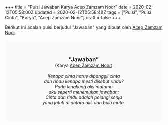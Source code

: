 +++
title = "Puisi Jawaban Karya Acep Zamzam Noor"
date = 2020-02-12T05:58:00Z
updated = 2020-02-12T05:58:48Z
tags = ["Puisi", "Puisi Cinta", "Karya", "Acep Zamzam Noor"]
draft = false
+++

<div dir="ltr" style="text-align: left;" trbidi="on"><div dir="ltr" style="text-align: left;" trbidi="on"><div dir="ltr" style="text-align: left;" trbidi="on"><div style="text-align: justify;">Berikut ini adalah puisi berjudul "Jawaban" yang dibuat oleh <a href="https://ensiklopedia.kemdikbud.go.id/sastra/artikel/Acep_Zamzam_Noer" target="_blank">Acep Zamzam Noor</a>. </div><br /><div style="background: #FAFAFA; font-size: 14px; height: auto; margin: 0 auto; padding: 50px; text-align: center; width: auto;"><span style="font-size: 18px;"><b>"Jawaban"</b></span><br />(Karya <a href="https://www.sekata.web.id/tags/acep-zamzam-noer" target="_blank">Acep Zamzam Noor</a>)<br /><br /><i>Kenapa cinta harus dipanggil cinta<br />dan rindu kenapa mesti disebut rindu?<br />Pada lengkung alis matamu<br />aku seperti menemukan jawaban:<br />Cinta dan rindu adalah pelangi senja<br />yang jatuh di antara alis dan bulu mata.</i></div></div></div></div>
